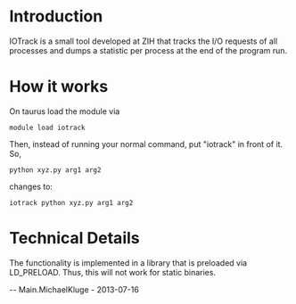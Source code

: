 # Introduction

IOTrack is a small tool developed at ZIH that tracks the I/O requests of
all processes and dumps a statistic per process at the end of the
program run.

# How it works

On taurus load the module via

    module load iotrack

Then, instead of running your normal command, put "iotrack" in front of
it. So,

    python xyz.py arg1 arg2

changes to:

    iotrack python xyz.py arg1 arg2

# Technical Details

The functionality is implemented in a library that is preloaded via
LD_PRELOAD. Thus, this will not work for static binaries.

-- Main.MichaelKluge - 2013-07-16
